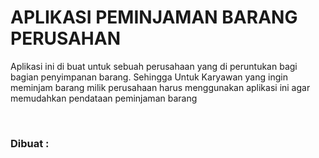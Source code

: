 <h1>APLIKASI PEMINJAMAN BARANG PERUSAHAN</h1>
    <p>Aplikasi ini di buat untuk sebuah perusahaan yang di peruntukan bagi bagian penyimpanan barang. Sehingga Untuk Karyawan yang ingin meminjam barang milik perusahaan harus menggunakan aplikasi ini agar memudahkan pendataan peminjaman barang</p>
 <br>
 <h3>Dibuat :</h3>
